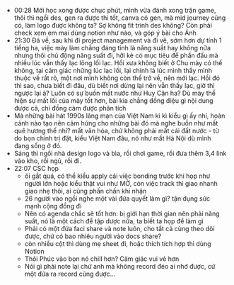 - 00:28 Mới học xong được chục phút, mình vừa đánh xong trận game, thôi thì ngồi des, gen ra được thì tốt, canva có gen, mà mid journey cũng có, làm logo được không ta? Sợ không fit trình des không? Còn phải check xem em mai dùng notion như nào, và góp ý bài cho Ánh
- 21:30 Đã về, sau khi đi project management và đi vẽ, sớm hơn dự tính 1 tiếng ha, việc mày làm chẳng đáng tính là năng suất hay không nữa nhưng thôi chủ động năng suất đi, hỡi kẻ có mục tiêu để phấn đấu mà nhiều lúc vẫn thấy lạc lõng lối lạc. Hồi xưa không biết ở Chu mày có thế không, tại cảm giác những lúc lạc lối, lại chính là lúc mình thấy mình thuộc về rất rõ, một nơi mình không còn thể trở về, nên mới lạc. Hồi đó thì sao, chưa biết đi đâu, dù biết nơi dừng lại nên vẫn thấy lạc, giờ thì ngược lại à? Luôn có sự buồn mất nước như Huy Cận ha? Dù mày thể hiện sự mất lối của mày tốt hơn, bài kia chẳng đồng điệu gì nội dung được cả, chỉ đồng cảm được phân tích
- Mà những bài hát 1990s lãng mạn của Việt Nam kì kì kiểu gì ấy nhỉ, hoàn cảnh nào tạo nên cảm hứng cho những bài đó mà nghe buồn như mất quê hương thế nhỉ? mất văn hóa, chứ không phải mất cái đất nước - từ do bọn chính trị đặt, kiểu Việt Nam đâu, nó như mất Hà Nội dù mình đang sống ở đó.
- Sáng thì ngồi nhà design logo và bìa, rồi chơi game, rồi đưa thêm 3,4 link vào kho, rồi ngủ, rồi đi.
- 22:07 CSC họp
	- ôi gắt quá, có thể kiểu apply cái việc bonding trước khi họp như người lớn hoặc kiểu thật vui như MỞ, còn việc track thì giao nhanh giao nhẹ thôi, ai cũng phấn chấn khi nhận
	- 26 người vào ngồi nghe một vài đứa quyết làm gì? tận dụng sức mạnh cộng đồng đi
	- Nên có agenda chắc sẽ tốt hơn: bị giới hạn thời gian nên phải năng suất, nó là một cách để tập dược nữa, ta biết ta họp để làm gì
	- Phải có một đứa faci share và note luôn, cho tất cả cùng theo dõi được, chứ có bao nhiêu người vào docs share?
	- còn nhiều cột thì dùng mẹ sheet đi, hoặc thích tích hợp thì dùng Notion
	- Thôi Phúc vào bọn nó chill hơn? Cảm giác vui vẻ hơn
	- Nói gì phải note lại chứ anh mà không record đéo ai nhớ được, cử một đứa ra record cũng được...